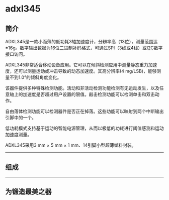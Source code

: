﻿# adxl345

## 简介

ADXL345是一款小而薄的低功耗3轴加速度计，分辨率高（13位），测量范围达±16g。数字输出数据为16位二进制补码格式，可通过SPI（3线或4线）或I2C数字接口访问。

ADXL345非常适合移动设备应用。它可以在倾斜检测应用中测量静态重力加速度，还可以测量运动或冲击导致的动态加速度。其高分辨率(4 mg/LSB)，能够测量不到1.0°的倾斜角度变化。

该器件提供多种特殊检测功能。活动和非活动检测功能检测有无运动发生，以及任意轴上的加速度是否超过用户设置的限值。敲击检测功能可以检测单击和双击动作。

自由落体检测功能可以检测器件是否正在掉落。这些功能可以映射到两个中断输出引脚中的一个。


低功耗模式支持基于运动的智能电源管理，从而以极低的功耗进行阈值感测和运动加速度测量。

ADXL345采用3 mm × 5 mm × 1 mm、14引脚小型超薄塑料封装。

---


## 组成







---

## 为锻造最美之器


